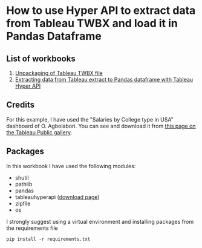 # How to use Hyper API to extract data from Tableau TWBX and load it in Pandas Dataframe

## List of workbooks
001. [Unpackaging of Tableau TWBX file](https://github.com/simboli/Extract-data-from-Tableau-TWBX/blob/main/001.Unpackaging%20of%20Tableau%20TWBX%20file.ipynb)
002. [Extracting data from Tableau extract to Pandas dataframe with Tableau Hyper API](https://github.com/simboli/Extract-data-from-Tableau-TWBX/blob/main/002.Extracting%20data%20from%20Tableau%20extract%20to%20Pandas%20dataframe%20with%20Tableau%20Hyper%20API.ipynb)

## Credits
For this example, I have used the "Salaries by College type in USA" dashboard of O. Agbolabori. You can see and download it from [this page on the Tableau Public gallery](https://public.tableau.com/app/profile/oluwadunsin.agbolabori/viz/SalariesbyCollegetypeinUSAEduvizzers/Dashboard1).

## Packages
In this workbook I have used the following modules:
- shutil
- pathlib
- pandas
- tableauhyperapi ([download page](https://www.tableau.com/support/releases/hyper-api/0.0.16123))
- zipfile
- os

I strongly suggest using a virtual environment and installing packages from the requirements file
```
pip install -r requirements.txt
```


